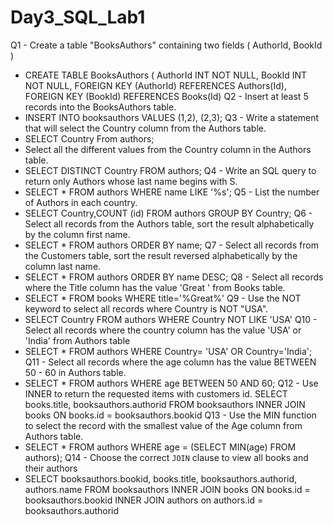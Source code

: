 
# Day3_SQL_Lab1

Q1 - Create a table "BooksAuthors" containing two fields ( AuthorId, BookId )
- CREATE TABLE BooksAuthors (
    AuthorId INT NOT NULL,
    BookId  INT NOT NULL,
    FOREIGN KEY (AuthorId) REFERENCES Authors(Id),
    FOREIGN KEY (BookId) REFERENCES Books(Id)
Q2 - Insert at least 5 records into the BooksAuthors table.
- INSERT INTO booksauthors
VALUES 
(1,2),
(2,3);
Q3 - Write a statement that will select the Country column from the Authors table.
- SELECT Country 
From authors;
- Select all the different values from the Country column in the Authors table.
- SELECT DISTINCT Country
FROM authors;
Q4 - Write an SQL query to return only Authors whose last name begins with S.
- SELECT * FROM authors
WHERE name LIKE '%s';
Q5 - List the number of Authors in each country.
- SELECT Country,COUNT (id)
FROM authors
GROUP BY Country;
Q6 - Select all records from the Authors table, sort the result alphabetically by the column first name.
- SELECT * FROM authors
ORDER BY name;
Q7 - Select all records from the Customers table, sort the result reversed alphabetically by the column last name.
- SELECT * FROM authors
ORDER BY name DESC;
Q8 - Select all records where the Title column has the value 'Great ' from Books table.
- SELECT * FROM books
WHERE title='%Great%'
Q9 - Use the NOT keyword to select all records where Country is NOT "USA".
- SELECT Country
FROM authors
WHERE Country NOT LIKE 'USA'
Q10 - Select all records where the country column has the value 'USA' or 'India' from Authors table
- SELECT * FROM authors
WHERE Country= 'USA' OR Country='India';
Q11 - Select all records where the age column has the value BETWEEN 50 - 60 in Authors table.
- SELECT * FROM authors
WHERE age BETWEEN 50 AND 60;
Q12 - Use INNER to return the requested items with customers id.
SELECT books.title, booksauthors.authorid
 FROM booksauthors
 INNER JOIN books
 ON books.id = booksauthors.bookid
Q13 - Use the MIN function to select the record with the smallest value of the Age column from Authors table.
- SELECT *
 FROM authors
 WHERE age = (SELECT MIN(age) FROM authors);
Q14 - Choose the correct `JOIN` clause to view all books and their authors
- SELECT booksauthors.bookid, books.title, booksauthors.authorid, authors.name
 FROM booksauthors
 	INNER JOIN books
 	ON books.id = booksauthors.bookid
 		INNER JOIN authors
 		on authors.id = booksauthors.authorid
